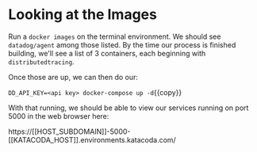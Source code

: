 # Looking at the Images

Run a `docker images` on the terminal environment. We should see `datadog/agent` among those listed. By the time our process is finished building, we'll see a list of 3 containers, each beginning with `distributedtracing`.

Once those are up, we can then do our:

`DD_API_KEY=<api key> docker-compose up -d`{{copy}}

With that running, we should be able to view our services running on port 5000 in the web browser here: 

https://[[HOST_SUBDOMAIN]]-5000-[[KATACODA_HOST]].environments.katacoda.com/
